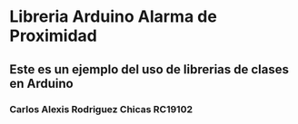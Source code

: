 # Libreria Arduino Alarma de Proximidad

## Este es un ejemplo del uso de librerias de clases en Arduino

### Carlos Alexis Rodriguez Chicas RC19102
